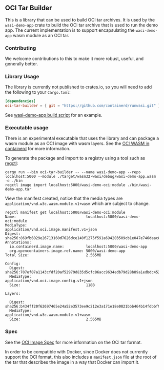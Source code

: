 ## OCI Tar Builder

This is a library that can be used to build OCI tar archives. It is used by the `wasi-demo-app` crate to build the OCI tar archive that is used to run the demo app.
The current implementation is to support encapsulating the `wasi-demo-app` wasm module as an OCI tar.

### Contributing

We welcome contributions to this to make it more robust, useful, and generally better.

### Library Usage

The library is currently not published to crates.io, so you will need to add the following to your `Cargo.toml`:

```toml
[dependencies]
oci-tar-builder = { git = "https://github.com/containerd/runwasi.git" }
```

See [wasi-demo-app build script](../wasi-demo-app/build.rs) for an example.

### Executable usage

There is an experimental executable that uses the library and can package a wasm module as an OCI image with wasm layers.  See the [OCI WASM in containerd](https://docs.google.com/document/d/11shgC3l6gplBjWF1VJCWvN_9do51otscAm0hBDGSSAc) for more information.

To generate the package and import to a registry using a tool such as [regctl](https://github.com/regclient/regclient/blob/main/docs/regctl.md#image-commands): 

```
cargo run --bin oci-tar-builder -- --name wasi-demo-app --repo localhost:5000 --module ./target/wasm32-wasi/debug/wasi-demo-app.wasm -o ./bin
regctl image import localhost:5000/wasi-demo-oci:module ./bin/wasi-demo-app.tar        
```

View the manifest created, notice that the media types are `application/vnd.w3c.wasm.module.v1+wasm` which are subject to change.

```
regctl manifest get localhost:5000/wasi-demo-oci:module
Name:                                localhost:5000/wasi-demo-oci:module
MediaType:                           application/vnd.oci.image.manifest.v1+json
Digest:                              sha256:869fb6029e26713160d7626dce140f1275f591a694203509cb1e047e746daac8
Annotations:
  io.containerd.image.name:          localhost:5000/wasi-demo-app
  org.opencontainers.image.ref.name: 5000/wasi-demo-app
Total Size:                          2.565MB

Config:
  Digest:                            sha256:707ef07a1143cfdf20af52979d835d5cfc86acc9634edb79d28b89a1edbdc452
  MediaType:                         application/vnd.oci.image.config.v1+json
  Size:                              118B

Layers:

  Digest:                            sha256:b434ff20f62697465e24a52e3573ee9c212e3a171e18e0821bbb464b14fdbbf9
  MediaType:                         application/vnd.w3c.wasm.module.v1+wasm
  Size:                              2.565MB
```

### Spec

See the [OCI Image Spec](https://github.com/opencontainers/image-spec/blob/bc9c4bd/image-layout.md) for more information on the OCI tar format.

In order to be compatible with Docker, since Docker does not currently support the OCI format, this also includes a `manifest.json` file at the root of the tar that describes the image in a way that Docker can import it.